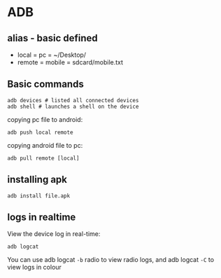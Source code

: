 # ADB

## alias - basic defined

* local  = pc     = ~/Desktop/
* remote = mobile = sdcard/mobile.txt

## Basic commands

    adb devices # listed all connected devices
    adb shell # launches a shell on the device
copying pc file to android:

    adb push local remote
copying android file to pc:

    adb pull remote [local]

## installing apk

    adb install file.apk

## logs in realtime

View the device log in real-time:

    adb logcat  
You can use adb logcat `-b` radio to view radio logs, and adb logcat `-C` to view logs in colour
